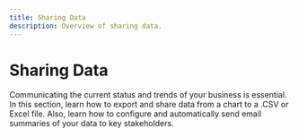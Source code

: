 ```yaml
---
title: Sharing Data
description: Overview of sharing data.
---
```

# Sharing Data

Communicating the current status and trends of your business is essential. In this section, learn how to export and share data from a chart to a .CSV or Excel file. Also, learn how to configure and automatically send email summaries of your data to key stakeholders.
